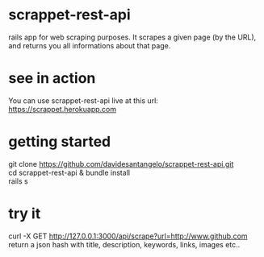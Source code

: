# scrappet-rest-api
rails app for web scraping purposes. It scrapes a given page (by the URL), and returns you all informations about that page.

# see in action
You can use scrappet-rest-api live at this url: https://scrappet.herokuapp.com

# getting started

git clone https://github.com/davidesantangelo/scrappet-rest-api.git<br />
cd scrappet-rest-api & bundle install<br />
rails s 

# try it
curl -X GET http://127.0.0.1:3000/api/scrape?url=http://www.github.com<br>
return a json hash with title, description, keywords, links, images etc..
